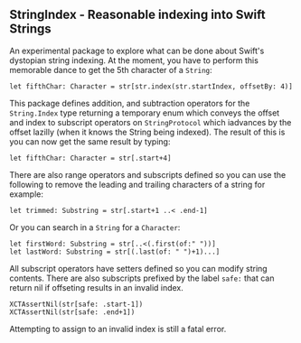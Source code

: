 ## StringIndex - Reasonable indexing into Swift Strings

An experimental package to explore what can be done about Swift's
dystopian string indexing. At the moment, you have to perform this
memorable dance to get the 5th character of a `String`:

```
let fifthChar: Character = str[str.index(str.startIndex, offsetBy: 4)]
```
This package defines addition, and subtraction operators for the
`String.Index` type returning a temporary enum which conveys
the offset and index to subscript operators on `StringProtocol` which
iadvances by the offset lazilly (when it knows the String being indexed).
The result of this is you can now get the same result by typing:

```
let fifthChar: Character = str[.start+4]
```
There are also range operators and subscripts defined so you can
use the following to remove the leading and trailing characters of
a string for example:

```
let trimmed: Substring = str[.start+1 ..< .end-1]
```
Or you can search in a `String` for a `Character`:

```
let firstWord: Substring = str[..<(.first(of:" "))]
let lastWord: Substring = str[(.last(of: " ")+1)...]
```
All subscript operators have setters defined so you can modify
string contents. There are also subscripts prefixed by the label
`safe:` that can return nil if offseting results in an invalid index.

```
XCTAssertNil(str[safe: .start-1])
XCTAssertNil(str[safe: .end+1])
```
Attempting to assign to an invalid index is still a fatal error.
